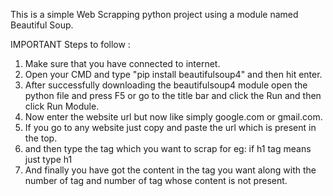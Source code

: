 This is a simple Web Scrapping python project using a module named Beautiful Soup.

IMPORTANT Steps to follow :
1. Make sure that you have connected to internet.
1. Open your CMD and type "pip install beautifulsoup4" and then hit enter.
2. After successfully downloading the beautifulsoup4 module open the python file and press F5 or go to the title bar and click the Run and then click Run Module.
3. Now enter the website url but now like simply google.com or gmail.com.
4. If you go to any website just copy and paste the url which is present in the top.
5. and then type the tag which you want to scrap for eg: if h1 tag means just type h1
6. And finally you have got the content in the tag you want along with the number of tag and number of tag whose content is not present.
